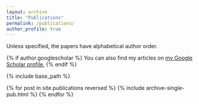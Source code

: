 ```yaml
---
layout: archive
title: "Publications"
permalink: /publications/
author_profile: true
---
```


Unless specified, the papers have alphabetical author order.

{% if author.googlescholar %}
  You can also find my articles on <u><a href="{{author.googlescholar}}">my Google Scholar profile</a>.</u>
{% endif %}

{% include base_path %}

{% for post in site.publications reversed %}
  {% include archive-single-pub.html %}
{% endfor %}
